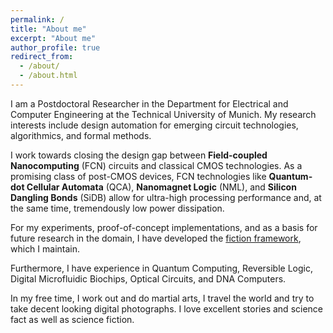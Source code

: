 ```yaml
---
permalink: /
title: "About me"
excerpt: "About me"
author_profile: true
redirect_from: 
  - /about/
  - /about.html
---
```


I am a Postdoctoral Researcher in the Department for Electrical and Computer Engineering at the Technical University of Munich. My research interests include design automation for emerging circuit technologies, algorithmics, and formal methods.

I work towards closing the design gap between **Field-coupled Nanocomputing** (FCN) circuits and classical CMOS technologies. As a promising class of post-CMOS devices, FCN technologies like **Quantum-dot Cellular Automata** (QCA), **Nanomagnet Logic** (NML), and **Silicon Dangling Bonds** (SiDB) allow for ultra-high processing performance and, at the same time, tremendously low power dissipation.

For my experiments, proof-of-concept implementations, and as a basis for future research in the domain, I have developed the [fiction framework](https://github.com/marcelwa/fiction), which I maintain.

Furthermore, I have experience in Quantum Computing, Reversible Logic, Digital Microfluidic Biochips, Optical Circuits, and DNA Computers.

In my free time, I work out and do martial arts, I travel the world and try to take decent looking digital photographs. I love excellent stories and science fact as well as science fiction.
